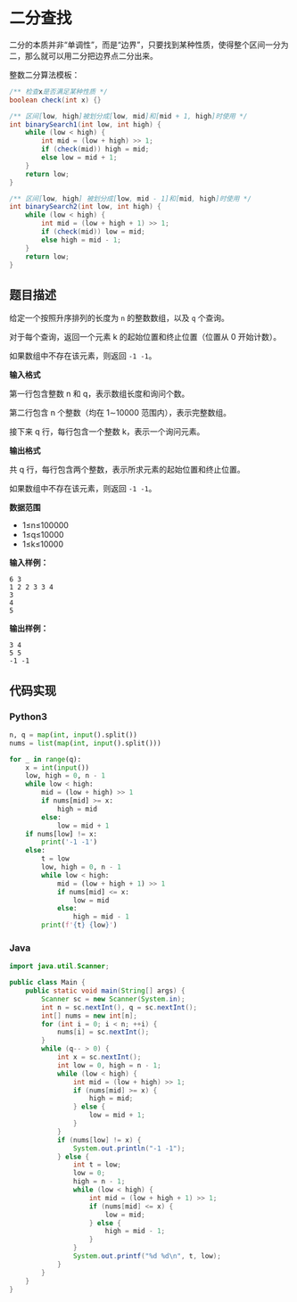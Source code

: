 # 二分查找

二分的本质并非“单调性”，而是“边界”，只要找到某种性质，使得整个区间一分为二，那么就可以用二分把边界点二分出来。

整数二分算法模板：

```java
/** 检查x是否满足某种性质 */
boolean check(int x) {}

/** 区间[low, high]被划分成[low, mid]和[mid + 1, high]时使用 */
int binarySearch1(int low, int high) {
    while (low < high) {
        int mid = (low + high) >> 1;
        if (check(mid)) high = mid;
        else low = mid + 1;
    }
    return low;
}

/** 区间[low, high] 被划分成[low, mid - 1]和[mid, high]时使用 */
int binarySearch2(int low, int high) {
    while (low < high) {
        int mid = (low + high + 1) >> 1;
        if (check(mid)) low = mid;
        else high = mid - 1;
    }
    return low;
}
```

## 题目描述

给定一个按照升序排列的长度为 `n` 的整数数组，以及 `q` 个查询。

对于每个查询，返回一个元素 k 的起始位置和终止位置（位置从 0 开始计数）。

如果数组中不存在该元素，则返回 `-1 -1`。

**输入格式**

第一行包含整数 n 和 q，表示数组长度和询问个数。

第二行包含  n  个整数（均在 1∼10000 范围内），表示完整数组。

接下来 q 行，每行包含一个整数 k，表示一个询问元素。

**输出格式**

共 q 行，每行包含两个整数，表示所求元素的起始位置和终止位置。

如果数组中不存在该元素，则返回 `-1 -1`。

**数据范围**

- 1≤n≤100000
- 1≤q≤10000
- 1≤k≤10000

**输入样例：**

```
6 3
1 2 2 3 3 4
3
4
5
```

**输出样例：**

```
3 4
5 5
-1 -1
```

## 代码实现

<!-- tabs:start -->

### **Python3**

```python
n, q = map(int, input().split())
nums = list(map(int, input().split()))

for _ in range(q):
    x = int(input())
    low, high = 0, n - 1
    while low < high:
        mid = (low + high) >> 1
        if nums[mid] >= x:
            high = mid
        else:
            low = mid + 1
    if nums[low] != x:
        print('-1 -1')
    else:
        t = low
        low, high = 0, n - 1
        while low < high:
            mid = (low + high + 1) >> 1
            if nums[mid] <= x:
                low = mid
            else:
                high = mid - 1
        print(f'{t} {low}')
```

### **Java**

```java
import java.util.Scanner;

public class Main {
    public static void main(String[] args) {
        Scanner sc = new Scanner(System.in);
        int n = sc.nextInt(), q = sc.nextInt();
        int[] nums = new int[n];
        for (int i = 0; i < n; ++i) {
            nums[i] = sc.nextInt();
        }
        while (q-- > 0) {
            int x = sc.nextInt();
            int low = 0, high = n - 1;
            while (low < high) {
                int mid = (low + high) >> 1;
                if (nums[mid] >= x) {
                    high = mid;
                } else {
                    low = mid + 1;
                }
            }
            if (nums[low] != x) {
                System.out.println("-1 -1");
            } else {
                int t = low;
                low = 0;
                high = n - 1;
                while (low < high) {
                    int mid = (low + high + 1) >> 1;
                    if (nums[mid] <= x) {
                        low = mid;
                    } else {
                        high = mid - 1;
                    }
                }
                System.out.printf("%d %d\n", t, low);
            }
        }
    }
}
```

<!-- tabs:end -->